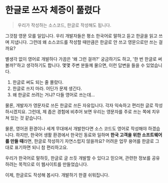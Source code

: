 # 한글로 쓰자 체증이 풀렸다

> 우리가 작성하는 소스코드, 한글로 작성해도 됩니다.

그것참 영문 모를 일입니다. 우리 개발자들은 평소 한국어로 말하고 듣고 한글을 읽고 쓰며 지냅니다. 그런데 왜 소스코드를 작성할 때만큼은 한글로 안 쓰고 영문으로만 쓰는 걸까요?

별생각 없이 영어로 개발하다 가끔은 '왜 그런 걸까?' 궁금하기도 하고, '한 번 한글로 써 볼까?'하고 생각하기도 합니다. 몇몇 주변 분들께 물으면, 이런 답변을 들을 수 있었습니다.

1. 한글로 써도 되는 줄 몰랐다.
1. 한글로 쓰지 마라. 어딘가 문제 생긴다.
1. 왜 한글로 쓰려는 거냐? 다들 영어로 쓰는데...

물론, 개발자가 영문자로 쓰든 한글로 쓰든 자유입니다. 각자 익숙하고 편리한 글로 작성하시겠지요. 그런데, 제 좁은 경험에 비추어 보면 우리는 영문자를 주로 쓰는 쪽에 치우쳐 있는 것 같습니다.

물론, 영어권 환경이나 세계 무대에서 개발한다면 소스 코드도 영어로 작성해야 하겠습니다. 하지만, 한국어 생활 환경에서 한국인 동료와 일하며  **한국 고객을 위한 소프트웨어를 만들 때**라면, 한글로 작성하기 자연스럽지 않을까요? 어려운 업무 용어를 한글로 그대로 표기하면 되니 참 편리하고요.

우리가 한국어로 말하듯, 한글로 글 쓰듯 개발할 수 있다고 믿으며, 관련한 정보를 공유하려는 목적으로 이 웹사이트를 만들었습니다.

이제, 한글로도 작성해 봅시다. 개발하기 한결 쉬워집니다.
